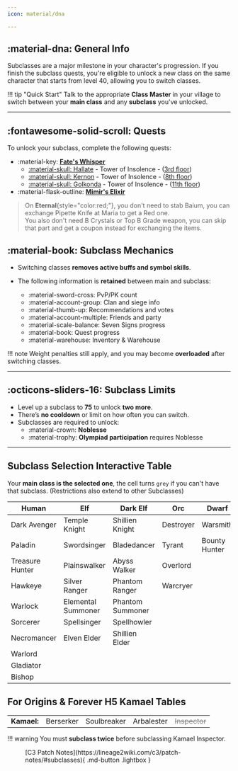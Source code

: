 ```yaml
---
icon: material/dna

---
```

<style>

table td.off {
    color: grey;
    text-decoration: line-through;
}

table td {
    cursor: pointer;
}


table td.selected {
    font-size: large;
    font-weight: bold;
}

</style>

## :material-dna: General Info


Subclasses are a major milestone in your character's progression. If you finish the subclass quests,
you're eligible to unlock a new class on the same character that starts from level 40, 
allowing you to switch classes.

!!! tip "Quick Start"
    Talk to the appropriate **Class Master** in your village to switch between your **main class** and any **subclass** you've unlocked.

---

## :fontawesome-solid-scroll: Quests
To unlock your subclass, complete the following quests:

- :material-key: [**Fate's Whisper**](https://lineage2wiki.com/c4/quest/234/fates-whisper/)
    - [:material-skull: Hallate](https://lineage2wiki.com/c4/monster/10220/death-lord-hallate-raid-boss/) - Tower of Insolence - ([3rd floor](https://postimg.cc/ZRLXJ3Vw))
    - [:material-skull: Kernon](https://lineage2wiki.com/c4/monster/10054/kernon-raid-boss/) - Tower of Insolence - ([8th floor](https://postimg.cc/zBN9mpSL))
    - [:material-skull: Golkonda](https://lineage2wiki.com/c4/monster/10126/longhorn-golkonda-raid-boss/) - Tower of Insolence - ([11th floor](https://postimg.cc/d3tp31fw))
- :material-flask-outline: [**Mimir's Elixir**](https://lineage2wiki.com/c4/quest/235/mimirs-elixir/)

> On **Eternal**{style="color:red;"}, you don't need to stab Baium, you can exchange Pipette Knife at Maria to get a Red one. <br> You also don't need B Crystals or Top B Grade weapon, you can skip that part and get a coupon instead for exchanging the items.

## :material-book: Subclass Mechanics

- Switching classes **removes active buffs and symbol skills**.
- The following information is **retained** between main and subclass:

    - :material-sword-cross: PvP/PK count
    - :material-account-group: Clan and siege info
    - :material-thumb-up: Recommendations and votes
    - :material-account-multiple: Friends and party
    - :material-scale-balance: Seven Signs progress
    - :material-book: Quest progress
    - :material-warehouse: Inventory & Warehouse

!!! note 
    Weight penalties still apply, and you may become **overloaded** after switching classes.

---

## :octicons-sliders-16: Subclass Limits

- Level up a subclass to **75** to unlock **two more**.
- There’s **no cooldown** or limit on how often you can switch.
- Subclasses are required to unlock:
    - :material-crown: **Noblesse**
    - :material-trophy: **Olympiad participation** requires Noblesse

---

## Subclass Selection Interactive Table

Your **main class is the selected one**, the cell turns `grey` if you can't have that subclass. (Restrictions also extend to other Subclasses)

| Human           | Elf                | Dark Elf         | Orc       | Dwarf         |
|-----------------|--------------------|------------------|-----------|---------------|
| Dark Avenger    | Temple Knight      | Shillien Knight  | Destroyer | Warsmith      |
| Paladin         | Swordsinger        | Bladedancer      | Tyrant    | Bounty Hunter |
| Treasure Hunter | Plainswalker       | Abyss Walker     | Overlord  |               |
| Hawkeye         | Silver Ranger      | Phantom Ranger   | Warcryer  |               |
| Warlock         | Elemental Summoner | Phantom Summoner |           |               |
| Sorcerer        | Spellsinger        | Spellhowler      |           |               |
| Necromancer     | Elven Elder        | Shillien Elder   |           |               |
| Warlord         |                    |                  |           |               |
| Gladiator       |                    |                  |           |               |
| Bishop          |                    |                  |           |               |

## For Origins & Forever H5 Kamael Tables

<style>
.td-off {
    width: 100%;
}


</style>

<table style="width: 100%;">
    <tbody>
    <tr>
        <td style="font-weight: bold; border-right: .05rem solid var(--md-typeset-table-color);">Kamael:</td>
        <td>Berserker</td>
        <td>Soulbreaker</td>
        <td>Arbalester</td>
        <td class="off" style="cursor: not-allowed;">Inspector</td>
    </tr>
    </tbody>
</table>

!!! warning
    You must **subclass twice** before subclassing Kamael Inspector.

<figure markdown="span">
[C3 Patch Notes](https://lineage2wiki.com/c3/patch-notes/#subclasses){ .md-button .lightbox }
</figure>

<script src="../js/subclass.js" defer></script>

